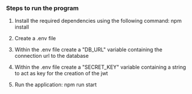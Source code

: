 ### Steps to run the program

1. Install the required dependencies using the following command:
npm install

2. Create a .env file

3. Within the .env file create a "DB_URL" variable containing the connection url to the database

4. Within the .env file create a "SECRET_KEY" variable containing a string to act as key for the creation of the jwt

5. Run the application:
npm run start